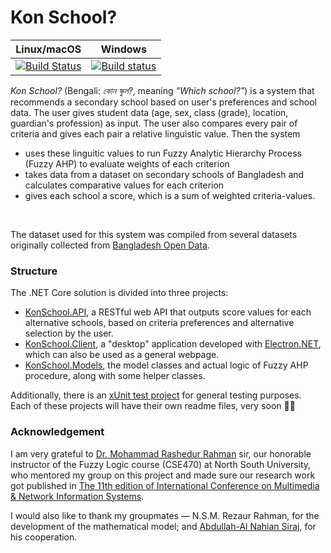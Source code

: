 # Kon School?

| Linux/macOS | Windows |
| -- | -------- |
| [![Build Status](https://travis-ci.org/maacpiash/KonSchool.svg?branch=master)](https://travis-ci.org/maacpiash/KonSchool) | [![Build status](https://ci.appveyor.com/api/projects/status/bsmib72le6n8pc1u?svg=true)](https://ci.appveyor.com/project/maacpiash/konschool) |


*Kon School?* (Bengali: *কোন স্কুল?*, meaning *"Which school?"*) is a system that recommends a secondary school based on user's preferences and school data. The user gives student data (age, sex, class (grade), location, guardian's profession) as input. The user also compares every pair of criteria and gives each pair a relative linguistic value. Then the system
- uses these linguitic values to run Fuzzy Analytic Hierarchy Process (Fuzzy AHP) to evaluate weights of each criterion
- takes data from a dataset on secondary schools of Bangladesh and calculates comparative values for each criterion
- gives each school a score, which is a sum of weighted criteria-values.
<br/>


The dataset used for this system was compiled from several datasets originally collected from [Bangladesh Open Data](http://data.gov.bd/dataset).

### Structure

The .NET Core solution is divided into three projects:
- [KonSchool.API](https://github.com/maacpiash/KonSchool/tree/master/KonSchool.API), a RESTful web API that outputs score values for each alternative schools, based on criteria preferences and alternative selection by the user.
- [KonSchool.Client](https://github.com/maacpiash/KonSchool/tree/master/KonSchool.Client), a "desktop" application developed with [Electron.NET](https://github.com/ElectronNET/Electron.NET), which can also be used as a general webpage.
- [KonSchool.Models](https://github.com/maacpiash/KonSchool/tree/master/KonSchool.Models), the model classes and actual logic of Fuzzy AHP procedure, along with some helper classes.

Additionally, there is an [xUnit test project](https://github.com/maacpiash/KonSchool/tree/master/KonSchool.Test) for general testing purposes.<br/>
Each of these projects will have their own readme files, very soon 🤞🏽

### Acknowledgement
I am very grateful to [Dr. Mohammad Rashedur Rahman](http://ece.northsouth.edu/people/rashedur-rahman/) sir, our honorable instructor of the Fuzzy Logic course (CSE470) at North South University, who mentored my group on this project and made sure our research work got published in [The 11th edition of International Conference 
on Multimedia & Network Information Systems](https://missi.pwr.edu.pl/2018/).<p>I would also like to thank my groupmates — N.S.M. Rezaur Rahman, for the development of the mathematical model; and [Abdullah-Al Nahian Siraj](https://github.com/Nahian-Siraj), for his cooperation.</p>